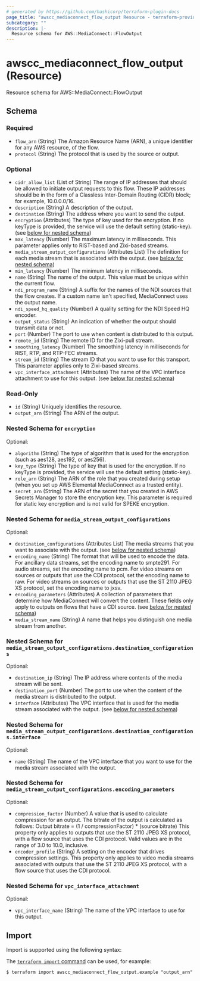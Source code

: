```yaml
---
# generated by https://github.com/hashicorp/terraform-plugin-docs
page_title: "awscc_mediaconnect_flow_output Resource - terraform-provider-awscc"
subcategory: ""
description: |-
  Resource schema for AWS::MediaConnect::FlowOutput
---
```


# awscc_mediaconnect_flow_output (Resource)

Resource schema for AWS::MediaConnect::FlowOutput



<!-- schema generated by tfplugindocs -->
## Schema

### Required

- `flow_arn` (String) The Amazon Resource Name (ARN), a unique identifier for any AWS resource, of the flow.
- `protocol` (String) The protocol that is used by the source or output.

### Optional

- `cidr_allow_list` (List of String) The range of IP addresses that should be allowed to initiate output requests to this flow. These IP addresses should be in the form of a Classless Inter-Domain Routing (CIDR) block; for example, 10.0.0.0/16.
- `description` (String) A description of the output.
- `destination` (String) The address where you want to send the output.
- `encryption` (Attributes) The type of key used for the encryption. If no keyType is provided, the service will use the default setting (static-key). (see [below for nested schema](#nestedatt--encryption))
- `max_latency` (Number) The maximum latency in milliseconds. This parameter applies only to RIST-based and Zixi-based streams.
- `media_stream_output_configurations` (Attributes List) The definition for each media stream that is associated with the output. (see [below for nested schema](#nestedatt--media_stream_output_configurations))
- `min_latency` (Number) The minimum latency in milliseconds.
- `name` (String) The name of the output. This value must be unique within the current flow.
- `ndi_program_name` (String) A suffix for the names of the NDI sources that the flow creates. If a custom name isn't specified, MediaConnect uses the output name.
- `ndi_speed_hq_quality` (Number) A quality setting for the NDI Speed HQ encoder.
- `output_status` (String) An indication of whether the output should transmit data or not.
- `port` (Number) The port to use when content is distributed to this output.
- `remote_id` (String) The remote ID for the Zixi-pull stream.
- `smoothing_latency` (Number) The smoothing latency in milliseconds for RIST, RTP, and RTP-FEC streams.
- `stream_id` (String) The stream ID that you want to use for this transport. This parameter applies only to Zixi-based streams.
- `vpc_interface_attachment` (Attributes) The name of the VPC interface attachment to use for this output. (see [below for nested schema](#nestedatt--vpc_interface_attachment))

### Read-Only

- `id` (String) Uniquely identifies the resource.
- `output_arn` (String) The ARN of the output.

<a id="nestedatt--encryption"></a>
### Nested Schema for `encryption`

Optional:

- `algorithm` (String) The type of algorithm that is used for the encryption (such as aes128, aes192, or aes256).
- `key_type` (String) The type of key that is used for the encryption. If no keyType is provided, the service will use the default setting (static-key).
- `role_arn` (String) The ARN of the role that you created during setup (when you set up AWS Elemental MediaConnect as a trusted entity).
- `secret_arn` (String) The ARN of the secret that you created in AWS Secrets Manager to store the encryption key. This parameter is required for static key encryption and is not valid for SPEKE encryption.


<a id="nestedatt--media_stream_output_configurations"></a>
### Nested Schema for `media_stream_output_configurations`

Optional:

- `destination_configurations` (Attributes List) The media streams that you want to associate with the output. (see [below for nested schema](#nestedatt--media_stream_output_configurations--destination_configurations))
- `encoding_name` (String) The format that will be used to encode the data. For ancillary data streams, set the encoding name to smpte291. For audio streams, set the encoding name to pcm. For video streams on sources or outputs that use the CDI protocol, set the encoding name to raw. For video streams on sources or outputs that use the ST 2110 JPEG XS protocol, set the encoding name to jxsv.
- `encoding_parameters` (Attributes) A collection of parameters that determine how MediaConnect will convert the content. These fields only apply to outputs on flows that have a CDI source. (see [below for nested schema](#nestedatt--media_stream_output_configurations--encoding_parameters))
- `media_stream_name` (String) A name that helps you distinguish one media stream from another.

<a id="nestedatt--media_stream_output_configurations--destination_configurations"></a>
### Nested Schema for `media_stream_output_configurations.destination_configurations`

Optional:

- `destination_ip` (String) The IP address where contents of the media stream will be sent.
- `destination_port` (Number) The port to use when the content of the media stream is distributed to the output.
- `interface` (Attributes) The VPC interface that is used for the media stream associated with the output. (see [below for nested schema](#nestedatt--media_stream_output_configurations--destination_configurations--interface))

<a id="nestedatt--media_stream_output_configurations--destination_configurations--interface"></a>
### Nested Schema for `media_stream_output_configurations.destination_configurations.interface`

Optional:

- `name` (String) The name of the VPC interface that you want to use for the media stream associated with the output.



<a id="nestedatt--media_stream_output_configurations--encoding_parameters"></a>
### Nested Schema for `media_stream_output_configurations.encoding_parameters`

Optional:

- `compression_factor` (Number) A value that is used to calculate compression for an output. The bitrate of the output is calculated as follows: Output bitrate = (1 / compressionFactor) * (source bitrate) This property only applies to outputs that use the ST 2110 JPEG XS protocol, with a flow source that uses the CDI protocol. Valid values are in the range of 3.0 to 10.0, inclusive.
- `encoder_profile` (String) A setting on the encoder that drives compression settings. This property only applies to video media streams associated with outputs that use the ST 2110 JPEG XS protocol, with a flow source that uses the CDI protocol.



<a id="nestedatt--vpc_interface_attachment"></a>
### Nested Schema for `vpc_interface_attachment`

Optional:

- `vpc_interface_name` (String) The name of the VPC interface to use for this output.

## Import

Import is supported using the following syntax:

The [`terraform import` command](https://developer.hashicorp.com/terraform/cli/commands/import) can be used, for example:

```shell
$ terraform import awscc_mediaconnect_flow_output.example "output_arn"
```
